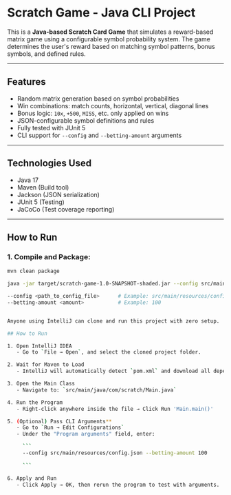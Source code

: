 # Scratch Game - Java CLI Project

This is a **Java-based Scratch Card Game** that simulates a reward-based matrix game using a configurable symbol probability system. The game determines the user's reward based on matching symbol patterns, bonus symbols, and defined rules.

---

## Features

- Random matrix generation based on symbol probabilities
- Win combinations: match counts, horizontal, vertical, diagonal lines
- Bonus logic: `10x`, `+500`, `MISS`, etc. only applied on wins
- JSON-configurable symbol definitions and rules
- Fully tested with JUnit 5
- CLI support for `--config` and `--betting-amount` arguments

---

## Technologies Used

- Java 17
- Maven (Build tool)
- Jackson (JSON serialization)
- JUnit 5 (Testing)
- JaCoCo (Test coverage reporting)

---

## How to Run

### 1. Compile and Package:

```bash
mvn clean package

java -jar target/scratch-game-1.0-SNAPSHOT-shaded.jar --config src/main/resources/config.json --betting-amount 100

--config <path_to_config_file>      # Example: src/main/resources/config.json
--betting-amount <amount>           # Example: 100


Anyone using IntelliJ can clone and run this project with zero setup.

## How to Run

1. Open IntelliJ IDEA
   - Go to `File → Open`, and select the cloned project folder.

2. Wait for Maven to Load
   - IntelliJ will automatically detect `pom.xml` and download all dependencies.

3. Open the Main Class
   - Navigate to: `src/main/java/com/scratch/Main.java`

4. Run the Program
   - Right-click anywhere inside the file → Click Run 'Main.main()'

5. (Optional) Pass CLI Arguments**
   - Go to `Run → Edit Configurations`
   - Under the "Program arguments" field, enter:

     ```
     --config src/main/resources/config.json --betting-amount 100
     
     ```

6. Apply and Run
   - Click Apply → OK, then rerun the program to test with arguments.

